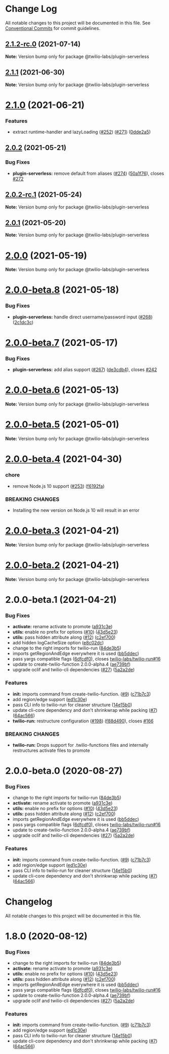 # Change Log

All notable changes to this project will be documented in this file.
See [Conventional Commits](https://conventionalcommits.org) for commit guidelines.

## [2.1.2-rc.0](https://github.com/twilio-labs/serverless-toolkit/compare/@twilio-labs/plugin-serverless@2.1.1...@twilio-labs/plugin-serverless@2.1.2-rc.0) (2021-07-14)

**Note:** Version bump only for package @twilio-labs/plugin-serverless





## [2.1.1](https://github.com/twilio-labs/serverless-toolkit/compare/@twilio-labs/plugin-serverless@2.1.0...@twilio-labs/plugin-serverless@2.1.1) (2021-06-30)

**Note:** Version bump only for package @twilio-labs/plugin-serverless





# [2.1.0](https://github.com/twilio-labs/serverless-toolkit/compare/@twilio-labs/plugin-serverless@2.0.2...@twilio-labs/plugin-serverless@2.1.0) (2021-06-21)


### Features

* extract runtime-handler and lazyLoading ([#252](https://github.com/twilio-labs/serverless-toolkit/issues/252)) ([#271](https://github.com/twilio-labs/serverless-toolkit/issues/271)) ([0dde2a5](https://github.com/twilio-labs/serverless-toolkit/commit/0dde2a5a74035700e4ef6cf4b1c1189c78e2ff59))





## [2.0.2](https://github.com/twilio-labs/serverless-toolkit/compare/@twilio-labs/plugin-serverless@2.0.1...@twilio-labs/plugin-serverless@2.0.2) (2021-05-21)

### Bug Fixes

* **plugin-serverless:** remove default from aliases ([#274](https://github.com/twilio-labs/serverless-toolkit/issues/274)) ([50a1f76](https://github.com/twilio-labs/serverless-toolkit/commit/50a1f7643a342dc88cbe052ae68e0fa230dbff5a)), closes [#272](https://github.com/twilio-labs/serverless-toolkit/issues/272)


## [2.0.2-rc.1](https://github.com/twilio-labs/serverless-toolkit/compare/@twilio-labs/plugin-serverless@2.0.1...@twilio-labs/plugin-serverless@2.0.2-rc.0) (2021-05-24)

**Note:** Version bump only for package @twilio-labs/plugin-serverless


## [2.0.1](https://github.com/twilio-labs/serverless-toolkit/compare/@twilio-labs/plugin-serverless@2.0.0...@twilio-labs/plugin-serverless@2.0.1) (2021-05-20)

**Note:** Version bump only for package @twilio-labs/plugin-serverless





# [2.0.0](https://github.com/twilio-labs/serverless-toolkit/compare/@twilio-labs/plugin-serverless@2.0.0-beta.8...@twilio-labs/plugin-serverless@2.0.0) (2021-05-19)

**Note:** Version bump only for package @twilio-labs/plugin-serverless





# [2.0.0-beta.8](https://github.com/twilio-labs/serverless-toolkit/compare/@twilio-labs/plugin-serverless@2.0.0-beta.7...@twilio-labs/plugin-serverless@2.0.0-beta.8) (2021-05-18)


### Bug Fixes

* **plugin-serverless:** handle direct username/password input ([#268](https://github.com/twilio-labs/serverless-toolkit/issues/268)) ([2c1dc3c](https://github.com/twilio-labs/serverless-toolkit/commit/2c1dc3ca5b6ac69efbb7f68cc6be07f6d0c182e1))





# [2.0.0-beta.7](https://github.com/twilio-labs/serverless-toolkit/compare/@twilio-labs/plugin-serverless@2.0.0-beta.6...@twilio-labs/plugin-serverless@2.0.0-beta.7) (2021-05-17)


### Bug Fixes

* **plugin-serverless:** add alias support ([#267](https://github.com/twilio-labs/serverless-toolkit/issues/267)) ([de3cdb4](https://github.com/twilio-labs/serverless-toolkit/commit/de3cdb4750641004272fedd38e8cca7e31396109)), closes [#242](https://github.com/twilio-labs/serverless-toolkit/issues/242)





# [2.0.0-beta.6](https://github.com/twilio-labs/serverless-toolkit/compare/@twilio-labs/plugin-serverless@2.0.0-beta.5...@twilio-labs/plugin-serverless@2.0.0-beta.6) (2021-05-13)

**Note:** Version bump only for package @twilio-labs/plugin-serverless





# [2.0.0-beta.5](https://github.com/twilio-labs/serverless-toolkit/compare/@twilio-labs/plugin-serverless@2.0.0-beta.4...@twilio-labs/plugin-serverless@2.0.0-beta.5) (2021-05-01)

**Note:** Version bump only for package @twilio-labs/plugin-serverless





# [2.0.0-beta.4](https://github.com/twilio-labs/serverless-toolkit/compare/@twilio-labs/plugin-serverless@2.0.0-beta.3...@twilio-labs/plugin-serverless@2.0.0-beta.4) (2021-04-30)


### chore

* remove Node.js 10 support ([#253](https://github.com/twilio-labs/serverless-toolkit/issues/253)) ([f6192fa](https://github.com/twilio-labs/serverless-toolkit/commit/f6192fad188a787dfbb7d1ed6a32f5d2baa4570c))


### BREAKING CHANGES

* Installing the new version on Node.js 10 will result in an error





# [2.0.0-beta.3](https://github.com/twilio-labs/serverless-toolkit/compare/@twilio-labs/plugin-serverless@2.0.0-beta.2...@twilio-labs/plugin-serverless@2.0.0-beta.3) (2021-04-21)

**Note:** Version bump only for package @twilio-labs/plugin-serverless





# [2.0.0-beta.2](https://github.com/twilio-labs/serverless-toolkit/compare/@twilio-labs/plugin-serverless@2.0.0-beta.1...@twilio-labs/plugin-serverless@2.0.0-beta.2) (2021-04-21)

**Note:** Version bump only for package @twilio-labs/plugin-serverless





# 2.0.0-beta.1 (2021-04-21)


### Bug Fixes

* **activate:** rename activate to promote ([a931c3e](https://github.com/twilio-labs/serverless-toolkit/commit/a931c3e64c835da93ec541959d3c35f046e1f269))
* **utils:** enable no prefix for options ([#10](https://github.com/twilio-labs/serverless-toolkit/issues/10)) ([43d5e23](https://github.com/twilio-labs/serverless-toolkit/commit/43d5e23d75850bc60eb2603f1a428aa3cad790bd))
* **utils:** pass hidden attribute along ([#12](https://github.com/twilio-labs/serverless-toolkit/issues/12)) ([c2ef700](https://github.com/twilio-labs/serverless-toolkit/commit/c2ef700232fc2711a3a55c1cfece9b9b1295e184))
* add hidden logCacheSize option ([e8c02dc](https://github.com/twilio-labs/serverless-toolkit/commit/e8c02dc4469dd5dba6f7662750dae2446f6eb894))
* change to the right imports for twilio-run ([84de3b5](https://github.com/twilio-labs/serverless-toolkit/commit/84de3b547d8b4f9a20a7a9ef74eba307b0e746e5))
* imports getRegionAndEdge everywhere it is used ([bb5ddec](https://github.com/twilio-labs/serverless-toolkit/commit/bb5ddecaa02e50153a956887aed70eead9717013))
* pass yargs compatible flags ([6dfcdf0](https://github.com/twilio-labs/serverless-toolkit/commit/6dfcdf0dc8455577ed362c1b8681ce127481e03e)), closes [twilio-labs/twilio-run#16](https://github.com/twilio-labs/twilio-run/issues/16)
* update to create-twilio-function 2.0.0-alpha.4 ([ae739bf](https://github.com/twilio-labs/serverless-toolkit/commit/ae739bf02d895a93852c0e5b9398793f9793436e))
* upgrade oclif and twilio-cli dependencies ([#27](https://github.com/twilio-labs/serverless-toolkit/issues/27)) ([5a2a2de](https://github.com/twilio-labs/serverless-toolkit/commit/5a2a2ded0759098f032dada62a7daf3acd85a318))


### Features

* **init:** imports command from create-twilio-function. ([#9](https://github.com/twilio-labs/serverless-toolkit/issues/9)) ([c71b7c3](https://github.com/twilio-labs/serverless-toolkit/commit/c71b7c3c29658774767644051452b36eacebb871))
* add region/edge support ([ed1c30e](https://github.com/twilio-labs/serverless-toolkit/commit/ed1c30eb8f79e54ca0abcb4802ce181e291ea356))
* pass CLI info to twilio-run for cleaner structure ([14e15b0](https://github.com/twilio-labs/serverless-toolkit/commit/14e15b04e5cbb863a0fbd19b15229c418faf5e72))
* update cli-core dependency and don't shrinkwrap while packing ([#7](https://github.com/twilio-labs/serverless-toolkit/issues/7)) ([64ac566](https://github.com/twilio-labs/serverless-toolkit/commit/64ac5669453f2f60ed9da381d73c1459d792cdcf))
* **twilio-run:** restructure configuration ([#198](https://github.com/twilio-labs/serverless-toolkit/issues/198)) ([f88d490](https://github.com/twilio-labs/serverless-toolkit/commit/f88d49027980ee4c4d7f630918f860a987f13887)), closes [#166](https://github.com/twilio-labs/serverless-toolkit/issues/166)


### BREAKING CHANGES

* **twilio-run:** Drops support for .twilio-functions files and internally restructures activate
files to promote





# 2.0.0-beta.0 (2020-08-27)


### Bug Fixes

* change to the right imports for twilio-run ([84de3b5](https://github.com/twilio-labs/serverless-toolkit/commit/84de3b547d8b4f9a20a7a9ef74eba307b0e746e5))
* **activate:** rename activate to promote ([a931c3e](https://github.com/twilio-labs/serverless-toolkit/commit/a931c3e64c835da93ec541959d3c35f046e1f269))
* **utils:** enable no prefix for options ([#10](https://github.com/twilio-labs/serverless-toolkit/issues/10)) ([43d5e23](https://github.com/twilio-labs/serverless-toolkit/commit/43d5e23d75850bc60eb2603f1a428aa3cad790bd))
* **utils:** pass hidden attribute along ([#12](https://github.com/twilio-labs/serverless-toolkit/issues/12)) ([c2ef700](https://github.com/twilio-labs/serverless-toolkit/commit/c2ef700232fc2711a3a55c1cfece9b9b1295e184))
* imports getRegionAndEdge everywhere it is used ([bb5ddec](https://github.com/twilio-labs/serverless-toolkit/commit/bb5ddecaa02e50153a956887aed70eead9717013))
* pass yargs compatible flags ([6dfcdf0](https://github.com/twilio-labs/serverless-toolkit/commit/6dfcdf0dc8455577ed362c1b8681ce127481e03e)), closes [twilio-labs/twilio-run#16](https://github.com/twilio-labs/twilio-run/issues/16)
* update to create-twilio-function 2.0.0-alpha.4 ([ae739bf](https://github.com/twilio-labs/serverless-toolkit/commit/ae739bf02d895a93852c0e5b9398793f9793436e))
* upgrade oclif and twilio-cli dependencies ([#27](https://github.com/twilio-labs/serverless-toolkit/issues/27)) ([5a2a2de](https://github.com/twilio-labs/serverless-toolkit/commit/5a2a2ded0759098f032dada62a7daf3acd85a318))


### Features

* **init:** imports command from create-twilio-function. ([#9](https://github.com/twilio-labs/serverless-toolkit/issues/9)) ([c71b7c3](https://github.com/twilio-labs/serverless-toolkit/commit/c71b7c3c29658774767644051452b36eacebb871))
* add region/edge support ([ed1c30e](https://github.com/twilio-labs/serverless-toolkit/commit/ed1c30eb8f79e54ca0abcb4802ce181e291ea356))
* pass CLI info to twilio-run for cleaner structure ([14e15b0](https://github.com/twilio-labs/serverless-toolkit/commit/14e15b04e5cbb863a0fbd19b15229c418faf5e72))
* update cli-core dependency and don't shrinkwrap while packing ([#7](https://github.com/twilio-labs/serverless-toolkit/issues/7)) ([64ac566](https://github.com/twilio-labs/serverless-toolkit/commit/64ac5669453f2f60ed9da381d73c1459d792cdcf))





# Changelog

All notable changes to this project will be documented in this file.

<a name="1.8.0"></a>

# 1.8.0 (2020-08-12)

### Bug Fixes

- change to the right imports for twilio-run ([84de3b5](https://github.com/twilio-labs/plugin-serverless/commit/84de3b5))
- **activate:** rename activate to promote ([a931c3e](https://github.com/twilio-labs/plugin-serverless/commit/a931c3e))
- **utils:** enable no prefix for options ([#10](https://github.com/twilio-labs/plugin-serverless/issues/10)) ([43d5e23](https://github.com/twilio-labs/plugin-serverless/commit/43d5e23))
- **utils:** pass hidden attribute along ([#12](https://github.com/twilio-labs/plugin-serverless/issues/12)) ([c2ef700](https://github.com/twilio-labs/plugin-serverless/commit/c2ef700))
- imports getRegionAndEdge everywhere it is used ([bb5ddec](https://github.com/twilio-labs/plugin-serverless/commit/bb5ddec))
- pass yargs compatible flags ([6dfcdf0](https://github.com/twilio-labs/plugin-serverless/commit/6dfcdf0)), closes [twilio-labs/twilio-run#16](https://github.com/twilio-labs/twilio-run/issues/16)
- update to create-twilio-function 2.0.0-alpha.4 ([ae739bf](https://github.com/twilio-labs/plugin-serverless/commit/ae739bf))
- upgrade oclif and twilio-cli dependencies ([#27](https://github.com/twilio-labs/plugin-serverless/issues/27)) ([5a2a2de](https://github.com/twilio-labs/plugin-serverless/commit/5a2a2de))

### Features

- **init:** imports command from create-twilio-function. ([#9](https://github.com/twilio-labs/plugin-serverless/issues/9)) ([c71b7c3](https://github.com/twilio-labs/plugin-serverless/commit/c71b7c3))
- add region/edge support ([ed1c30e](https://github.com/twilio-labs/plugin-serverless/commit/ed1c30e))
- pass CLI info to twilio-run for cleaner structure ([14e15b0](https://github.com/twilio-labs/plugin-serverless/commit/14e15b0))
- update cli-core dependency and don't shrinkwrap while packing ([#7](https://github.com/twilio-labs/plugin-serverless/issues/7)) ([64ac566](https://github.com/twilio-labs/plugin-serverless/commit/64ac566))
